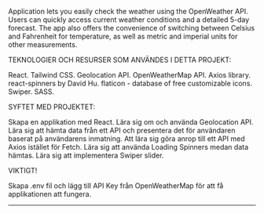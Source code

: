 Application lets you easily check the weather using the OpenWeather API. Users can quickly access current weather conditions and a detailed 5-day forecast. The app also offers the convenience of switching between Celsius and Fahrenheit for temperature, as well as metric and imperial units for other measurements.

TEKNOLOGIER OCH RESURSER SOM ANVÄNDES I DETTA PROJEKT:

React.
Tailwind CSS.
Geolocation API.
OpenWeatherMap API.
Axios library.
react-spinners by David Hu.
flaticon - database of free customizable icons.
Swiper.
SASS.

SYFTET MED PROJEKTET:

Skapa en applikation med React.
Lära sig om och använda Geolocation API.
Lära sig att hämta data från ett API och presentera det för användaren baserat på användarens inmatning.
Att lära sig göra anrop till ett API med Axios istället för Fetch.
Lära sig att använda Loading Spinners medan data hämtas.
Lära sig att implementera Swiper slider.

VIKTIGT!

Skapa .env fil och lägg till API Key från OpenWeatherMap för att få applikationen att fungera.

---
